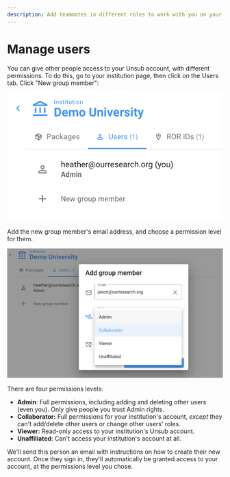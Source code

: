 ```yaml
---
description: Add teammates in different roles to work with you on your Unsub profile.
---
```


# Manage users

You can give other people access to your Unsub account, with different permissions. To do this, go to your institution page, then click on the Users tab. Click "New group member":

![](../.gitbook/assets/manage-users-user.png)

Add the new group member's email address, and choose a permission level for them.

![](../.gitbook/assets/manage-users-change-user.png)

There are four permissions levels:

* **Admin**: Full permissions, including adding and deleting other users (even you). Only give people you trust Admin rights.
* **Collaborator:** Full permissions for your institution's account, _except_ they can't add/delete other users or change other users' roles.
* **Viewer:** Read-only access to your institution's Unsub account.
* **Unaffiliated**: Can't access your institution's account at all.

We'll send this person an email with instructions on how to create their new account. Once they sign in, they'll automatically be granted access to your account, at the permissions level you chose.
